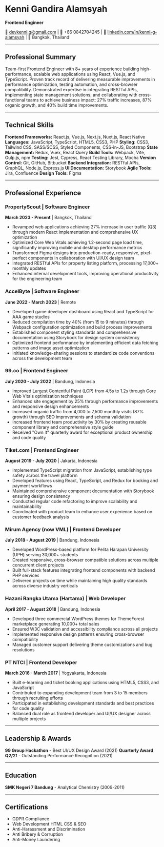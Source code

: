 # Kenni Gandira Alamsyah

**Frontend Engineer**

📧 devkenni.g@gmail.com | 📱 +66 0842704245 | 🔗 [linkedin.com/in/kenni-g-alamsyah](https://www.linkedin.com/in/kenni-g-alamsyah) | 📍 Bangkok, Thailand

---

## Professional Summary

Team-first Frontend Engineer with 8+ years of experience building high-performance, scalable web applications using React, Vue.js, and TypeScript. Proven track record of delivering measurable improvements in performance optimization, testing automation, and cross-browser compatibility. Demonstrated expertise in integrating RESTful APIs, implementing state management solutions, and collaborating with cross-functional teams to achieve business impact: 27% traffic increases, 87% organic growth, and 40% build time improvements.

---

## Technical Skills

**Frontend Frameworks:** React.js, Vue.js, Next.js, Nuxt.js, React Native
**Languages:** JavaScript, TypeScript, HTML5, CSS3, PHP
**Styling:** CSS3, Tailwind CSS, SASS/SCSS, Styled Components, CSS-in-JS, Bootstrap
**State Management:** Redux, Vuex, React Query
**Build Tools:** Webpack, Vite, Gulp.js, npm
**Testing:** Jest, Cypress, React Testing Library, Mocha
**Version Control:** Git, GitHub, Bitbucket
**Backend Integration:** RESTful APIs, GraphQL, Node.js, Express.js
**UI Documentation:** Storybook
**Agile Tools:** Jira, Confluence
**Design Tools:** Figma

---

## Professional Experience

### PropertyScout | Software Engineer
**March 2023 - Present** | Bangkok, Thailand

- Revamped web applications achieving 27% increase in user traffic (Q3) through modern React implementation and comprehensive UX optimization
- Optimized Core Web Vitals achieving 1.2-second page load time, significantly improving mobile and desktop performance metrics
- Transformed Figma designs into production-ready, responsive, pixel-perfect components in collaboration with UI/UX design team
- Integrated RESTful APIs for property listing platform, processing 17,000+ monthly updates
- Enhanced internal development tools, improving operational productivity for the engineering team

### AccelByte | Software Engineer
**June 2022 - March 2023** | Remote

- Developed game developer dashboard using React and TypeScript for AAA game studios
- Reduced compilation time by 40% (from 15 to 9 minutes) through Webpack configuration optimization and build process improvements
- Established component styling standards and comprehensive documentation using Storybook for design system consistency
- Optimized frontend performance by implementing efficient data fetching patterns and image asset optimization
- Initiated knowledge-sharing sessions to standardize code conventions across the development team

### 99.co | Frontend Engineer
**July 2020 - July 2022** | Bandung, Indonesia

- Improved Largest Contentful Paint (LCP) from 4.5s to 1.2s through Core Web Vitals optimization techniques
- Enhanced site engagement by 25% through performance improvements and responsive design enhancements
- Increased organic traffic from 4,000 to 7,500 monthly visits (87% growth) through SEO improvements and schema validation
- Increased frontend team productivity by 30% by creating reusable component library and comprehensive style guide
- Received "Own It" quarterly award for exceptional product ownership and code quality

### Tiket.com | Frontend Engineer
**August 2019 - July 2020** | Jakarta, Indonesia

- Implemented TypeScript migration from JavaScript, establishing type safety across the travel platform
- Developed features using React, TypeScript, and Redux for booking and payment workflows
- Maintained comprehensive component documentation with Storybook ensuring design consistency
- Conducted regular code refactoring to improve scalability and maintainability
- Coordinated with product team to enhance user experience based on customer feedback analysis

### Mirum Agency (now VML) | Frontend Developer
**July 2018 - August 2019** | Bandung, Indonesia

- Developed WordPress-based platform for Pelita Harapan University (UPH) serving 30,000+ students
- Created responsive, cross-browser compatible solutions across multiple concurrent client projects
- Built full-stack features integrating frontend components with backend PHP services
- Delivered projects on time while maintaining high quality standards across diverse industry verticals

### Hazani Rangka Utama (Hartama) | Web Developer
**April 2017 - August 2018** | Bandung, Indonesia

- Developed three commercial WordPress themes for ThemeForest marketplace generating 10,000+ total sales
- Ensured W3C validation and accessibility compliance across all projects
- Implemented responsive design patterns ensuring cross-browser compatibility
- Managed customer support delivering theme customizations and bug resolutions

### PT NTCI | Frontend Developer
**March 2016 - March 2017** | Yogyakarta, Indonesia

- Built e-learning and ticket booking applications using HTML5, CSS3, and JavaScript
- Contributed to expanding development team from 3 to 15 members through recruiting efforts
- Participated in establishing development standards and best practices for code quality
- Balanced dual role as frontend developer and UI/UX designer across multiple projects

---

## Leadership & Awards

**99 Group Hackathon** - Best UI/UX Design Award (2021)
**Quarterly Award Q2/21** - Outstanding Performance Recognition (2021)

---

## Education

**SMK Negeri 7 Bandung** - Analytical Chemistry (2009-2011)

---

## Certifications

- GDPR Compliance
- Web Development HTML CSS & SEO
- Anti-Harassment and Discrimination
- Anti Bribery & Corruption
- Anti-Money Laundering

